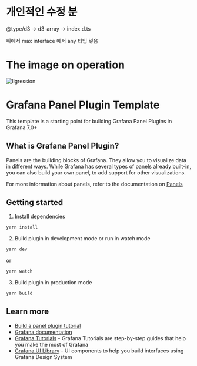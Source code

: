 # 개인적인 수정 분
@type/d3 -> d3-array -> index.d.ts

위에서 max interface 에서   any 타입 넣음

# The image on operation
![ligression](https://user-images.githubusercontent.com/24896007/82754081-8d3f9180-9e05-11ea-9e59-a4996938f7e6.png)


# Grafana Panel Plugin Template

<!-- 
[![CircleCI](https://circleci.com/gh/grafana/simple-react-panel.svg?style=svg)](https://circleci.com/gh/grafana/simple-react-panel)
[![David Dependency Status](https://david-dm.org/grafana/simple-react-panel.svg)](https://david-dm.org/grafana/simple-react-panel)
[![David Dev Dependency Status](https://david-dm.org/grafana/simple-react-panel/dev-status.svg)](https://david-dm.org/grafana/simple-react-panel/?type=dev)
[![Known Vulnerabilities](https://snyk.io/test/github/grafana/simple-react-panel/badge.svg)](https://snyk.io/test/github/grafana/simple-react-panel)
[![Maintainability](https://api.codeclimate.com/v1/badges/1dee2585eb412f913cbb/maintainability)](https://codeclimate.com/github/grafana/simple-react-panel/maintainability)
[![Test Coverage](https://api.codeclimate.com/v1/badges/1dee2585eb412f913cbb/test_coverage)](https://codeclimate.com/github/grafana/simple-react-panel/test_coverage) -->

This template is a starting point for building Grafana Panel Plugins in Grafana 7.0+


## What is Grafana Panel Plugin?
Panels are the building blocks of Grafana. They allow you to visualize data in different ways. While Grafana has several types of panels already built-in, you can also build your own panel, to add support for other visualizations.

For more information about panels, refer to the documentation on [Panels](https://grafana.com/docs/grafana/latest/features/panels/panels/)

## Getting started
1. Install dependencies
```BASH
yarn install
```
2. Build plugin in development mode or run in watch mode
```BASH
yarn dev
```
or
```BASH
yarn watch
```
3. Build plugin in production mode
```BASH
yarn build
```

## Learn more
- [Build a panel plugin tutorial](https://grafana.com/tutorials/build-a-panel-plugin)
- [Grafana documentation](https://grafana.com/docs/)
- [Grafana Tutorials](https://grafana.com/tutorials/) - Grafana Tutorials are step-by-step guides that help you make the most of Grafana
- [Grafana UI Library](https://developers.grafana.com/ui) - UI components to help you build interfaces using Grafana Design System
